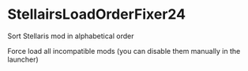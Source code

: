 # StellairsLoadOrderFixer24
Sort Stellaris mod in alphabetical order

Force load all incompatible mods (you can disable them manually in the launcher)
